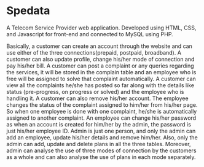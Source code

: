 # Spedata
A Telecom Service Provider web application.
Developed using HTML, CSS, and Javascript for front-end and connected to MySQL using PHP.

Basically, a customer can create an account through the website and can use either of the three connections(prepaid, postpaid, broadband). A customer can also update profile, change his/her mode of connection and pay his/her bill. A customer can post a complaint or any queries regarding the services, it will be stored in the complain table and an employee who is free will be assigned to solve that complaint automatically. A customer can view all the complaints he/she has posted so far along with the details like status (pre-progress, on progress or solved) and the employee who is handling it. A customer can also remove his/her account. The employee changes the status of the complaint assigned to him/her from his/her page. So when one employee is done with one complaint, he/she is automatically assigned to another complaint. An employee can change his/her password as when an account is created for him/her by the admin, the password is just his/her employee ID. Admin is just one person, and only the admin can add an employee, update his/her details and remove him/her. Also, only the admin can add, update and delete plans in all the three tables. Moreover, admin can analyse the use of three modes of connection by the customers as a whole and can also analyse the use of plans in each mode separately.

 


